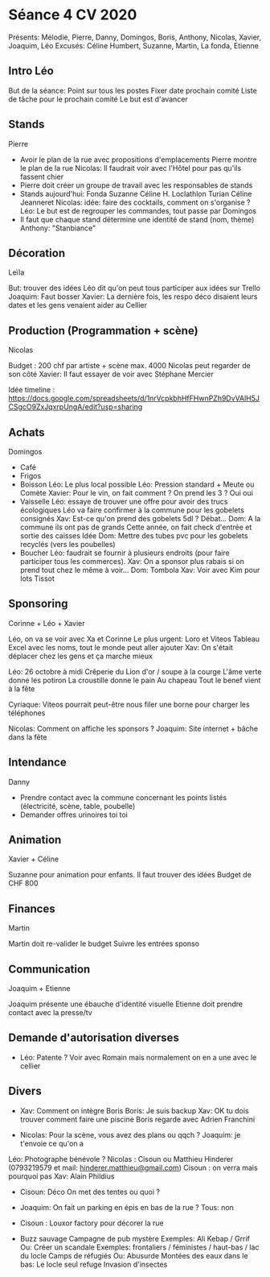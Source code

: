 # Séance 4 CV 2020

Présents: Mélodie, Pierre, Danny, Domingos, Boris, Anthony, Nicolas, Xavier, Joaquim, Léo
Excusés: Céline Humbert, Suzanne, Martin, La fonda, Etienne

## Intro Léo

But de la séance:
Point sur tous les postes
Fixer date prochain comité
Liste de tâche pour le prochain comité
Le but est d'avancer

## Stands
Pierre
* Avoir le plan de la rue avec propositions d'emplacements
    Pierre montre le plan de la rue
    Nicolas: Il faudrait voir avec l'Hôtel pour pas qu'ils fassent chier
* Pierre doit créer un groupe de travail avec les responsables de stands
* Stands aujourd'hui:
    Fonda
    Suzanne
    Céline H.
    Loclathlon
    Turian
    Céline Jeanneret
Nicolas: idée: faire des cocktails, comment on s'organise ?
Léo: Le but est de regrouper les commandes, tout passe par Domingos
* Il faut que chaque stand détermine une identité de stand (nom, thème)
    Anthony: "Stanbiance"

## Décoration
Leïla

But: trouver des idées
Léo dit qu'on peut tous participer aux idées sur Trello
Joaquim: Faut bosser
Xavier: La dernière fois, les respo déco disaient leurs dates et les gens venaient aider au Cellier

## Production (Programmation + scène)
Nicolas

Budget : 200 chf par artiste + scène max. 4000
Nicolas peut regarder de son côté
Xavier: Il faut essayer de voir avec Stéphane Mercier

Idée timeline : https://docs.google.com/spreadsheets/d/1nrVcpkbhHfFHwnPZh9DvVAlH5JCSgcO9ZxJqxrpUngA/edit?usp=sharing

## Achats
Domingos

* Café
* Frigos
* Boisson
Léo: Le plus local possible
Léo: Pression standard + Meute ou Comète
Xavier: Pour le vin, on fait comment ? On prend les 3 ?
Oui oui
* Vaisselle
    Léo: essaye de trouver une offre pour avoir des trucs écologiques
    Léo va faire confirmer à la commune pour les gobelets consignés
    Xav: Est-ce qu'on prend des gobelets 5dl ?
        Débat...
    Dom: A la commune ils ont pas de grands
    Cette année, on fait check d'entrée et sortie des caisses
    Idée Dom: Mettre des tubes pvc pour les gobelets recyclés (vers les poubelles)
* Boucher
Léo: faudrait se fournir à plusieurs endroits (pour faire participer tous les commerces).
Xav: On a sponsor plus rabais si on prend tout chez le même
à voir...
Dom: Tombola
Xav: Voir avec Kim pour lots Tissot

## Sponsoring
Corinne + Léo + Xavier

Léo, on va se voir avec Xa et Corinne
Le plus urgent: Loro et Viteos
Tableau Excel avec les noms, tout le monde peut aller ajouter
Xav: On s'était déplacer chez les gens et ça marche mieux

Léo: 26 octobre à midi
Crêperie du Lion d'or / soupe à la courge
L'âme verte donne les potiron
La croustille donne le pain
Au chapeau
Tout le benef vient à la fête

Cyriaque:
Viteos pourrait peut-être nous filer une borne pour charger les téléphones

Nicolas: Comment on affiche les sponsors ?
Joaquim: Site internet + bâche dans la fête

## Intendance
Danny

* Prendre contact avec la commune concernant les points listés (électricité, scène, table, poubelle)
* Demander offres urinoires toi toi

## Animation
Xavier + Céline

Suzanne pour animation pour enfants.
Il faut trouver des idées
Budget de CHF 800

## Finances
Martin

Martin doit re-valider le budget
Suivre les entrées sponso

## Communication
Joaquim + Etienne

Joaquim présente une ébauche d'identité visuelle
Etienne doit prendre contact avec la presse/tv

## Demande d'autorisation diverses

* Léo: Patente ?
Voir avec Romain mais normalement on en a une avec le cellier

## Divers

* Xav: Comment on intègre Boris
Boris: Je suis backup
Xav: OK tu dois trouver comment faire une piscine
Boris regarde avec Adrien Franchini

* Nicolas:
Pour la scène, vous avez des plans ou qqch ?
Joaquim: je t'envoie ce qu'on a

Léo: Photographe bénévole ?
Nicolas : Cisoun ou Matthieu Hinderer (0793219579 et mail: hinderer.matthieu@gmail.com)
Cisoun : on verra mais pourquoi pas
Xav: Alain Phildius

* Cisoun: Déco
On met des tentes ou quoi ?

* Joaquim: On fait un parking en épis en bas de la rue ?
Tous: non

* Cisoun : Louxor factory pour décorer la rue

* Buzz sauvage
Campagne de pub mystère
Exemples: Ali Kebap / Grrif
Ou: Créer un scandale
Exemples: frontaliers / féministes / haut-bas / lac du locle
Camps de réfugiés
Ou: Abusurde
Montées des eaux dans le bas: Le locle seul refuge
Invasion d'insectes

